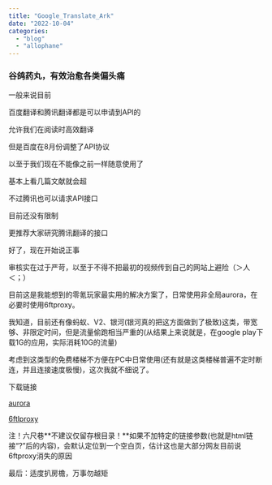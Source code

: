 ```yaml
---
title: "Google_Translate_Ark"
date: "2022-10-04"
categories: 
  - "blog"
  - "allophane"
---
```


### 谷鸽药丸，有效治愈各类偏头痛

一般来说目前

百度翻译和腾讯翻译都是可以申请到API的

允许我们在阅读时高效翻译

但是百度在8月份调整了API协议

以至于我们现在不能像之前一样随意使用了

基本上看几篇文献就会超

不过腾讯也可以请求API接口

目前还没有限制

更推荐大家研究腾讯翻译的接口

好了，现在开始说正事

审核实在过于严苛，以至于不得不把最初的视频传到自己的网站上避险（＞人＜；）

目前这是我能想到的零氪玩家最实用的解决方案了，日常使用非全局aurora，在必要时使用6ftproxy。

我知道，目前还有像蚂蚁、V2、银河(银河真的把这方面做到了极致)这类，带宽够、非限定时间，但是流量偷跑相当严重的(从结果上来说就是，在google play下载1G的应用，实际消耗10G的流量)

考虑到这类型的免费楼梯不方便在PC中日常使用(还有就是这类楼梯普遍不定时断连，并且连接速度极慢)，这次我就不细说了。

下载链接

[aurora](https://github.com/getaurora/download)

[6ftlproxy](https://6ftproxy.com/?utm_source=app&utm_medium=windows)

注！六尺巷**不建议仅留存根目录！**如果不加特定的链接参数(也就是html链接“?”后的内容)，会默认定位到一个空白页，估计这也是大部分网友目前说6ftproxy消失的原因

最后：适度扒房檐，万事勿越矩

